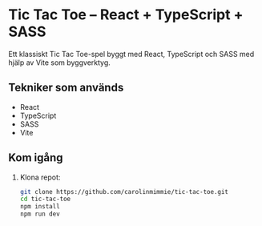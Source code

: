 # Tic Tac Toe – React + TypeScript + SASS

Ett klassiskt Tic Tac Toe-spel byggt med React, TypeScript och SASS med hjälp av Vite som byggverktyg.

## Tekniker som används

- React
- TypeScript
- SASS
- Vite

## Kom igång

1. Klona repot:
   ```bash
   git clone https://github.com/carolinmimmie/tic-tac-toe.git
   cd tic-tac-toe
   npm install
   npm run dev